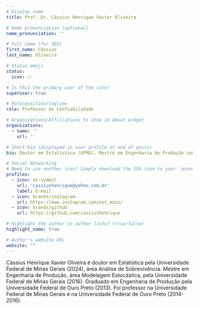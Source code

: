 ```yaml
---
# Display name
title: Prof. Dr. Cássius Henrique Xavier Oliveira

# Name pronunciation (optional)
name_pronunciation: ''

# Full name (for SEO)
first_name: Cássius
last_name: Oliveira

# Status emoji
status:
  icon: 📈

# Is this the primary user of the site?
superuser: true

# Role/position/tagline
role: Professor de Confiabilidade

# Organizations/Affiliations to show in About widget
organizations:
  - name: ''
    url: ''

# Short bio (displayed in user profile at end of posts)
bio: Doutor em Estatística (UFMG), Mestre em Engenharia de Produção com foco em Modelagem Estocástica (UFMG), Engenheiro de Produção (UFOP).

# Social Networking
# Need to use another icon? Simply download the SVG icon to your `assets/media/icons/` folder.
profiles:
  - icon: at-symbol
    url: 'cassiushenrique@yahoo.com.br'
    label: E-mail
  - icon: brands/instagram
    url: https://www.instagram.com/est_mais/
  - icon: brands/github
    url: https://github.com/cassiushenrique

# Highlight the author in author lists? (true/false)
highlight_name: true

# Author's website URL
website: ""
---
```


Cássius Henrique Xavier Oliveira é doutor em Estatística pela Universidade Federal de Minas Gerais (2024), área Análise de Sobrevivência. Mestre em Engenharia de Produção, área Modelagem Estocástica, pela Universidade Federal de Minas Gerais (2016). Graduado em Engenharia de Produção pela Universidade Federal de Ouro Preto (2013). Foi professor na Universidade Federal de Minas Gerais e na Universidade Federal de Ouro Preto (2014-2016).